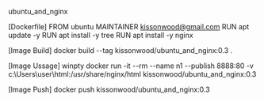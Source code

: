 ubuntu_and_nginx

[Dockerfile] FROM ubuntu MAINTAINER kissonwood@gmail.com RUN apt update -y RUN apt install -y tree RUN apt install -y nginx

[Image Build] docker build --tag kissonwood/ubuntu_and_nginx:0.3 .

[Image Ussage] winpty docker run
-it
--rm
--name n1
--publish 8888:80
-v c:\Users\user\html:/usr/share/nginx/html
kissonwood/ubuntu_and_nginx:0.3

[Image Push] docker push kissonwood/ubuntu_and_nginx:0.3
